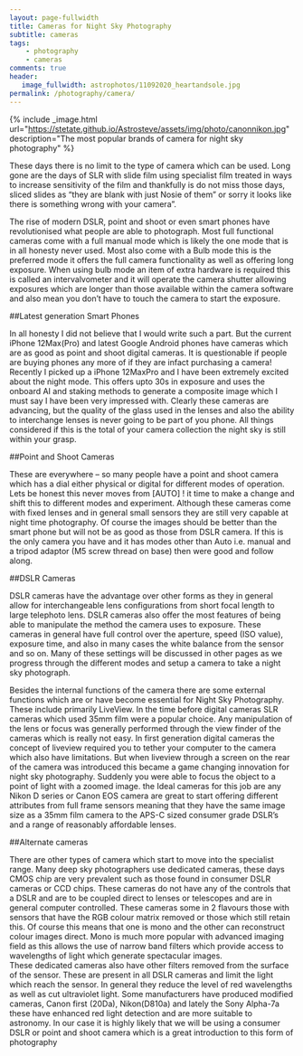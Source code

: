 ```yaml
---
layout: page-fullwidth
title: Cameras for Night Sky Photography
subtitle: cameras 
tags: 
    - photography
    - cameras
comments: true
header:
   image_fullwidth: astrophotos/11092020_heartandsole.jpg
permalink: /photography/camera/
---
```

{% include _image.html url="https://stetate.github.io/Astrosteve/assets/img/photo/canonnikon.jpg" description="The most popular brands of camera for night sky photography" %}

These days there is no limit to the type of camera which can be used. 
Long gone are the days of SLR with slide film using specialist film treated in ways to increase sensitivity of the film 
and thankfully is do not miss those days, sliced slides as “they are blank with just Nosie of them” or sorry it 
looks like there is something wrong with your camera”. 
<br/>

The rise of modern DSLR, point and shoot or even smart phones have revolutionised what people are able to photograph. 
Most full functional cameras come with a full manual mode which is likely the one mode that is in all honesty never used. 
Most also come with a Bulb mode this is the preferred mode it offers the full camera functionality as well as offering 
long exposure. When using bulb mode an item of extra hardware is required this is called an intervalvometer and it 
will operate the camera shutter allowing exposures which are longer than those available within the camera software and 
also mean you don’t have to touch the camera to start the exposure. 

##Latest generation Smart Phones

In all honesty I did not believe that I would write such a part. But the current iPhone 12Max(Pro) and latest Google Android phones have cameras which are as good as point and shoot digital cameras. It is questionable if people are buying phones any more of if they are infact purchasing a camera! Recently I picked up a iPhone 12MaxPro and I have been extremely excited about the night mode. This offers upto 30s in exposure and uses the onboard AI and staking methods to generate a composite image which I must say I have been very impressed with. Clearly these cameras are advancing, but the quality of the glass used in the lenses and also the ability to interchange lenses is never going to be part of you phone. All things considered if this is the total of your camera collection the night sky is still within your grasp.

##Point and Shoot Cameras

These are everywhere – so many people have a point and shoot camera which has a dial either physical or digital for different modes of operation. Lets be honest this never moves from [AUTO] ! it time to make a change and shift this to different modes and experiment. Although these cameras come with fixed lenses and in general small sensors they are still very capable at night time photography. Of course the images should be better than the smart phone but will not be as good as those from DSLR camera. If this is the only camera you have and it has modes other than Auto i.e. manual and a tripod adaptor (M5 screw thread on base) then were good and follow along. 

##DSLR Cameras

DSLR cameras have the advantage over other forms as they in general allow for interchangeable lens configurations from 
short focal length to large telephoto lens. DSLR cameras also offer the most features of being able to manipulate the 
method the camera uses to exposure. These cameras in general have full control over the aperture, speed (ISO value), 
exposure time, and also in many cases the white balance from the sensor and so on. Many of these settings will be 
discussed in other pages as we progress through the different modes and setup a camera to take a night sky photograph. 
<br/>

Besides the internal functions of the camera there are some external functions which are or have become essential for 
Night Sky Photography. These include primarily LiveView. In the time before digital cameras SLR cameras which used 35mm 
film were a popular choice. Any manipulation of the lens or focus was generally performed through the view finder of 
the cameras which is really not easy. In first generation digital cameras the concept of liveview required you to tether 
your computer to the camera which also have limitations. But when liveview through a screen on the rear of the camera 
was introduced this became a game changing 
innovation for night sky photography. Suddenly you were able to focus the object to a point of light with a zoomed image.
the  Ideal cameras for this job are any Nikon D series or Canon EOS camera are great to start offering different 
attributes from full frame sensors meaning that they have the same image size as a 35mm film camera to the APS-C sized 
consumer grade DSLR’s and a range of reasonably affordable lenses.

##Alternate cameras

There are other types of camera which start to move into the specialist range. Many deep sky photographers use dedicated 
cameras, these days CMOS chip are very prevalent such as those found in consumer DSLR cameras or CCD chips. These cameras 
do not have any of the controls that a DSLR and are to be coupled direct to lenses or telescopes and are in general 
computer controlled. These cameras some in 2 flavours those with sensors that have the RGB colour matrix removed or 
those which still retain this. Of course this means that one is mono and the other can reconstruct colour images direct. 
Mono is much more popular with advanced imaging field as this allows the use of narrow band filters which provide access 
to wavelengths of light which generate spectacular images. 
<br/>
These dedicated cameras also have other filters removed from the surface of the sensor. These are present in all DSLR 
cameras and limit the light which reach the sensor. In general they reduce the level of red wavelengths as well as cut 
ultraviolet light. Some manufacturers have produced modified cameras, Canon first (20Da), Nikon(D810a) and lately the 
Sony Alpha-7a these have enhanced red light detection and are more suitable to astronomy. 
In our case it is highly likely that we will be using a consumer DSLR or point and shoot camera which is a great 
introduction to this form of photography

[CN]:../../assets/img/photo/canonnikon.jpg
